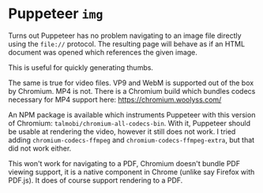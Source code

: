 # Puppeteer `img`

Turns out Puppeteer has no problem navigating to an image file directly using the
`file://` protocol. The resulting page will behave as if an HTML document was
opened which references the given image.

This is useful for quickly generating thumbs.

The same is true for video files. VP9 and WebM is supported out of the box by
Chromium. MP4 is not. There is a Chromium build which bundles codecs necessary
for MP4 support here: https://chromium.woolyss.com/

An NPM package is available which instruments Puppeteer with this version of
Chromium: `talmobi/chromium-all-codecs-bin`. With it, Puppeteer should be usable
at rendering the video, however it still does not work. I tried adding
`chromium-codecs-ffmpeg` and `chromium-codecs-ffmpeg-extra`, but that did not
work either.

This won't work for navigating to a PDF, Chromium doesn't bundle PDF viewing
support, it is a native component in Chrome (unlike say Firefox with PDF.js).
It does of course support rendering to a PDF.
